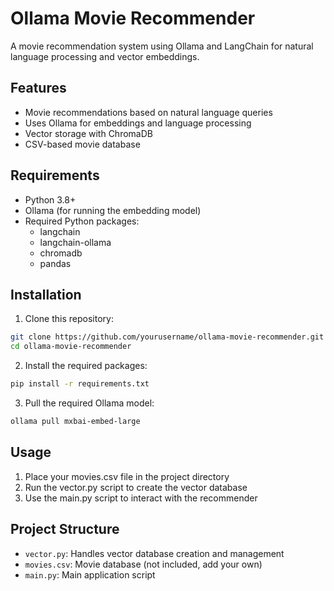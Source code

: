 # Ollama Movie Recommender

A movie recommendation system using Ollama and LangChain for natural language processing and vector embeddings.

## Features

- Movie recommendations based on natural language queries
- Uses Ollama for embeddings and language processing
- Vector storage with ChromaDB
- CSV-based movie database

## Requirements

- Python 3.8+
- Ollama (for running the embedding model)
- Required Python packages:
  - langchain
  - langchain-ollama
  - chromadb
  - pandas

## Installation

1. Clone this repository:
```bash
git clone https://github.com/yourusername/ollama-movie-recommender.git
cd ollama-movie-recommender
```

2. Install the required packages:
```bash
pip install -r requirements.txt
```

3. Pull the required Ollama model:
```bash
ollama pull mxbai-embed-large
```

## Usage

1. Place your movies.csv file in the project directory
2. Run the vector.py script to create the vector database
3. Use the main.py script to interact with the recommender

## Project Structure

- `vector.py`: Handles vector database creation and management
- `movies.csv`: Movie database (not included, add your own)
- `main.py`: Main application script 